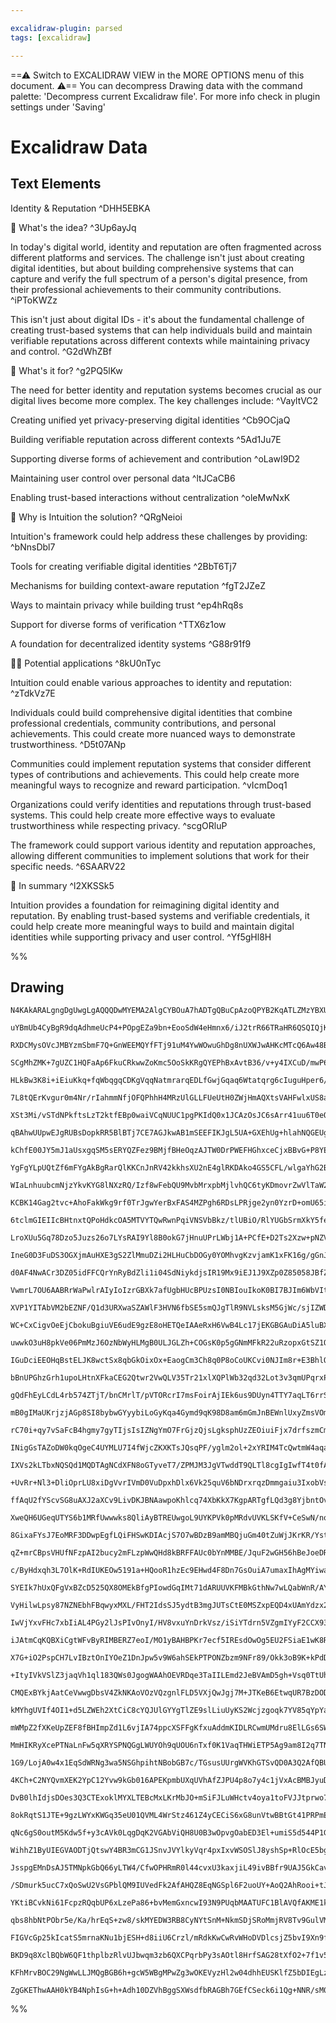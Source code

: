 ```yaml
---

excalidraw-plugin: parsed
tags: [excalidraw]

---
```

==⚠  Switch to EXCALIDRAW VIEW in the MORE OPTIONS menu of this document. ⚠== You can decompress Drawing data with the command palette: 'Decompress current Excalidraw file'. For more info check in plugin settings under 'Saving'


# Excalidraw Data

## Text Elements
Identity & Reputation ^DHH5EBKA

🧠 What's the idea? ^3Up6ayJq

In today's digital world, identity and reputation are often fragmented across different platforms and services. The challenge isn't just about creating digital identities, but about building comprehensive systems that can capture and verify the full spectrum of a person's digital presence, from their professional achievements to their community contributions. ^iPToKWZz

This isn't just about digital IDs - it's about the fundamental challenge of creating trust-based systems that can help individuals build and maintain verifiable reputations across different contexts while maintaining privacy and control. ^G2dWhZBf

🚨 What's it for? ^g2PQ5lKw

The need for better identity and reputation systems becomes crucial as our digital lives become more complex. The key challenges include: ^VayltVC2

Creating unified yet privacy-preserving digital identities ^Cb9OCjaQ

Building verifiable reputation across different contexts ^5Ad1Ju7E

Supporting diverse forms of achievement and contribution ^oLawI9D2

Maintaining user control over personal data ^ltJCaCB6

Enabling trust-based interactions without centralization ^oleMwNxK

🔗 Why is Intuition the solution? ^QRgNeioi

Intuition's framework could help address these challenges by providing: ^bNnsDbl7

Tools for creating verifiable digital identities ^2BbT6Tj7

Mechanisms for building context-aware reputation ^fgT2JZeZ

Ways to maintain privacy while building trust ^ep4hRq8s

Support for diverse forms of verification ^TTX6z1ow

A foundation for decentralized identity systems ^G88r91f9

👩‍💻 Potential applications ^8kU0nTyc

Intuition could enable various approaches to identity and reputation: ^zTdkVz7E

Individuals could build comprehensive digital identities that combine professional credentials, community contributions, and personal achievements. This could create more nuanced ways to demonstrate trustworthiness. ^D5t07ANp

Communities could implement reputation systems that consider different types of contributions and achievements. This could help create more meaningful ways to recognize and reward participation. ^vIcmDoq1

Organizations could verify identities and reputations through trust-based systems. This could help create more effective ways to evaluate trustworthiness while respecting privacy. ^scgORluP

The framework could support various identity and reputation approaches, allowing different communities to implement solutions that work for their specific needs. ^6SAARV22

🧩 In summary ^l2XKSSk5

Intuition provides a foundation for reimagining digital identity and reputation. By enabling trust-based systems and verifiable credentials, it could help create more meaningful ways to build and maintain digital identities while supporting privacy and user control. ^Yf5gHl8H

%%
## Drawing
```compressed-json
N4KAkARALgngDgUwgLgAQQQDwMYEMA2AlgCYBOuA7hADTgQBuCpAzoQPYB2KqATLZMzYBXUtiRoIACyhQ4zZAHoFAc0JRJQgEYA6bGwC2CgF7N6hbEcK4OCtptbErHALRY8RMpWdx8Q1TdIEfARcZgRmBShcZQUebQBObR4aOiCEfQQOKGZuAG1wMFAwYogSbggAEQAJKoBWAFEAIQBpAEEU4shYRHKoLCgOksxuZwAOABYABm1a+IA2WvHaufG5

uYBmUb4CyBgR9dqAdhmeUcP4+POpgEZa9bn+EooSdW4eHmnx6/iJ2trR66TRaHR6QSQIQjKaRvWqgiDWZTBbiTOHMKCkNgAawQAGE2Pg2KRygBia4IMlkwaQTS4bCY5QYoQcYh4glEiTo6zMOC4QJZKkQABmhHw+AAyrAkRJBB4BWiMdiAOovSRvVHorEICUwKXoGVlOGMqEccI5NDXOFsHnYNR7c2TFE7CAM4RwACSxDNqFyAF04YLyBkPdwOEJ

RXDCMysOVcJMBYzmSbmF7Q+GnWEEMQYfFTj91uM4YwWOwuGhDg8nUXWJwAHKcMTcQ6Aw48BaTCudUrMCppPpZtCCghhOGaYTM+rBDJZFNh/BwoRwYi4Pvca6HcbxZaA+LjUabuFEDiYkOzg9sOmZ7iD/DDp19TADCQezJQW2oABkqAASgg4EIoq+nDxpQAAq/TlM+WRvp+P5/gBJYCoKnBQGKhBGOIvCOp2SFZAAYrg+ginaqCwne/StEQyilugw

SCgMhZMK+7gUZC1HQFaAp6FkuCRkwwZoKmc5OoSkKRgQYEPhBxAvtB36/v+y4IXCuD/mwP6sOh3DokICAHrxVQQlCj6oNcSS1AUAC+jxFCUZQSOsACqcBzLgMAAFIAI4Ct0GHQOBcLDGgYw8Os2iHMsALrDwG6HJs6xwsRzg8Jc2hruF5aLGuAKjPFTrPMQrzmil4wfKM7ajBMGVzNsnbgpC0JoDwpGdgiupYSU8qaqyhIkhS5JICOtL0gmLL4j1

HLkBw3K8i+iEiuKkq+fqWbqgqCDKgVqqNatmrarqEDLfGwjGqaq6Wtatqrg6cIuguHper6/qBgg/GoIJEZRoF6C4NcR1MsQSYzmmnYZv2qArLu5bjIc7WQFWCFoEcDHFrW9YYdc6yTGV66TPEsNdj2wQrgOQ66U6o7/RO6QvkDQmdguS7EyZ66bnMuNzDDrZ6UeJ7AyUBIXmD163p297GRAgB8G4AB7uoIqkjLgA5MwqDqAgqAkCEAD8wEUBJ4vS

7L8tQErKvgur0m4Nr/rIahmmNfjOFQPhhH4MRzUlGLLFUeUtH0ZWjHmAQXtsVAHFwlxUS8aQr3vcJpCiRw4ngRIBty4ryuq+bWsCipofqWhGHaWTnaHggBn1cZplNZZ1lOnZ6CEAACiBbDNIqABaRjefAvliwKX3ONutQJJMgJfJsOZHAWTqJU1w8buM4zrPE1wVeWnNwvlhWoIcFXaHM3yL/8Dq79cNUlHVRmrk1ykcIiGH4512Ldey6Ckv1lKD

XSt3Mi/vSTdNPkftsLzT2ktfEBp0waiVCqNUUC1pgPKIdQ0x1JCAzOsJC6sArr41uu6T0eQ/ROgDARF6YNY6dkjNJL68JkgoP+uggSp50wIEvPaZYbMtz43hkBRG7s4ZMGrBwOsHAGzmnCosCqG58aEG7L2NhqBhbFxKBTcck4aa8zpiUBmy4FFrg3Msdme48bc2PEwvmkABbYiFqTOEfcnwcBVmwJcMATaOFUFEfAqAKCEnwMQagWcoKwFQNYYg

qBAhwUUpwEJgRUBsDopkRR5BlBTj7CE7AGJkwAB1mSEEFIKJgL5UA+GXEhUg+hlahNQGEUgZgxDMG0KgECZtsDy1FJkZQatZEcAVlAVAAArIQaIQkUz6RkkIr476oHcWoAgOSNZBMIOEAJmh/wjOEH01ZIpHBTL0PoOAgRwRTUIIwapMA0TpAzkbVAeBHF4DgFAEQasqlFjyTAHJmdBSzmqYgbA2l9BxMFCE4pgjOBuNEp44pgQwiiN0kkgwpsIS

kChfE00JY5mJ1aUsxgqSM5sERYQZFez9BMjfBHeOqzAJTW0DrPWEFHGhxceCjxBBvG+P8YE18wSqkRIUlSmJat4l9EcSQlJL5MzpMycrRw+TClZGKfgUphIKkhOZNUpgdTwiNOaWrVpBBgh3y6cwHpfTBnDNwKMm5gRFJTJmZChZXKlnMBWWsi1GzUBbL8ZGZQNyDAHIQEc1gpzmDnL6Cq9Qy4bnWCjQ8p5qqwmvMFDARFijvncgQH80gQgAXxOB

YgFgYLpUQtZf6mFYgAkBgRarQlKKCnJnRV42kkhsXU2nE4glRKDAko4GS5CFL/wlgaYhG2Bc3gO2Qs7Ii3B+F+QfMHH2CA6ICiLExIOlEQ5hydBHHiJpo7kOYZ2ES/gk6SQcU4plRaWVeJ8aQPxASHVvh5fJeC0SZqAuFUk6IqSJW0ildMvJBSgEKqVeUypaqamaoaU0lpbSDWdPVsa3pAyhl9LdWs8ZNqfV2tZQ+18yyPWustZ6nZPq9n+sDSct

WIaLnhuubcmNjzYkvKYG8lNXzRQ/Izf8wFebQU9MvbMrxpbMjlvhQC6tyKDmovrZwVlTaW24vbRJ31+hu29qyP2qlQ7lKqXznbRRtinSl3Llfc0Zka4FBspAeuEAADiPBiBy3bo0QU3cegcn8k6AezY4hTzuD5pqS8EojDHtoLGtQmqxUmCFCLXM8qwLLLUUysV4jrHOBVU4Z8Z2XwaiZa6TpWoPx2s/Mar8IDvz6gKGk38Rp/wmlyHkQC5qikQd

KCBK14Gag2tvc+AhoFakWkg9rf0TrJgwYerBxFAS4MZPgh6RDsLPRjge2yn0YzrD+omU65itECFYWDDmPByyTHWICZGQjuBLHOyWERYjMJn2+HcdsEY5FEwUUokcY5iBU1xZo+ci5dFg30azXGTYjgWiM5GMxb0VuWPPNYq8hnRbJ3QM02RCGTXIfNZa7DXi3QVGVs4dWxtKmWs+f9Uh3EvF6vaYawFOSMOTJ9dpNEzgaRhDCdRsNVzI30fBPgOA

6tclmGIEIIcBHtnxtQPoHdkcOA5MTVYTQwRwnPqiVNSVbBkz/tlUBiO/RlYUGbSrmXkY5feqhSc2kybQkM77fiGlhpQIo4gGj5W3SkNmtQzj4teOCeoCJ2oE2aG+nk+ZJTyFNO4OCqBYzi3LOoBs9CBKrnlzTa8+jfzwXVCTkkDFzeCXfipem+4pGVAiuLUq95S+jXv6tdFt10U/XD5DfG7ViX83UyDlW+wDbtV5KHfDqyLbDCHxrZ4QIlOxGdjy

LroXUu5Gq78Dzo5Juzs26o7LYsRAI9Yl8B0okG7jHnuUPrLWbj1A+PCfE+D2Ts2Xzw+pNZVHjpMerUTPj1m1n7OU+hrTxGsZTPIIbPYXPPcXYjYvWXHdcvFjYUSvNWavdXSpDJevHXQDJvZCA3bxNvaXKAyMC3bvega3KXAffAR3ArXTcIUdEmG8ZRSxfSQyXLKucyYoKySzOuMGZ0HgRuAARVqHwGaCoDsR7l6E807AHgBFMjZi+G+FB1O1GBnW

IneG0D3FuDS3OGXjmAuHXE3gS2ZlMmuDZi2HLHuCbDOGy0YOMhvgKzvjamK1xFK16g/gGnJiGh/lGjZH/gaxmn5H9FAUGza1lHsO6y2l4HsNaz1GG3oVGy9Ahwm1pEuntBm1dHukISelIS3121KDWwkFwHGE2wBm2xh231BmnQWG+D3EWGu14VQC+GqOETRlXCnjWC+Bhhe0JgQCZg+3Ji+x+w0R23+0Zj0RZkMUuEXlGA7H5ihz+yM3h3eyRw9h

d0AF4NwACr3DZ05idFFCQrYnRyBdZli1i04SdNiykdjsIR19Mx9iEJ1J9XZp0Z85058JBfZl0A5mInj0BQ44BOJkId0+J91t9d9E598Dj1jji1AtjSAziShc41IqD9Mi5uYy5LDVxzNWDa5KFOCAA1VyfAKALEnEOhO8EQjzSSAKELSYFsBIe4aGa4Coh0U7YLRLfeM4LQ9cDGOYCYLYXQzaRsVYGYC4SGTGVYcwuEHLYyWofGQrZEewurN+PqT+

VwmrL7OU6AABRrWaPwlrAIyIoIzrGBXk7afUgbHUcBPUzsI0NBIouIkoK0BI7BJIm6WbVItAR6YhJbAErIqhaMXI2oAoxhYorI0o+0CYxeJeEqeo1cEEf2FGBo2FbgTk9cKKTk3rAmeRGxWgz7SmdRacGY+mAHJmYHUY3eFM0xPM/mOYjMkWRY09VHM2E0CVMpD1TovoZFXDPvMJRA/lVPFVTQDNAwcIK1IQG0OTZWYQUgHJC/IgRgZWPsvZdvQk

XVP1YITAbVM2bEZNF/Q1d3URXwaSZAWlF3HVN6fbSE5smQJgTlR9NVLsksM5GjWc/sjIZWDJYcqwRtMckQf9K9VAacwcucgc6XRclTHwLANctWDcm5WDV/Hc7APchAA88fFCagzCJCydO46fMiR41iefYBEoFdQOZfD49ib48OX4zfT0y0eOY9EE2s13es08psvsi8ts6SIJDs1XSJbsv/Xsp8wc18kcj8uJL8qcyjR8+coC2JMjFc8C1ASCrczp

WC+CxCigvOeEjCbokuBgiuVE6udE9gzE8oHETQeIAAeRxH6VwB4Lc17jEKGBGAuDiA5luBXkinuE5KZJMimG0HuFS3WBpPCwix5O3juESBcsWH+B+CXnCjFJRMahnWlLQEfn61VIq36iqzcNq0cPqymg1N8OIX8NNKG3NI6n6xCLgRBn6wiIOiiN2NQQDJtMgDtJtAdLy2SLugIVdIWxKBISDEorrhyO+jmH9KKIoQ6n2zKJaLOGnk7B4WomWHqN

uwwkO3uH8pkVe06PmMzJ6OzNbWyHLMgB0ULJGLZh+COGsK0p5gGNmMFkR22uRzopxGtSZ1QFJWFAlRgE6MtyIN728GhQ1Qtwv1wydUPMeueotzeqWTCU+r6UIOtz+vCABttV9yvLwxyCQpHzHTQtuLdgeKgBXxokXTwoEVICXwJpIp+NL13UyKooThPXFieo/ymUho+q+rht+uE1qUBpRuBvCBzkoI0kLizToIgGMzipMjRLADYOKCs1KE4NqFaG

IGuDciEEOHqBstELJK8wctSx8qbGkOixOx+EaogCm3Ch8q0P8oCoUKCvi0NJIm8r+E3BhlOwuovnFrdsgEStQGSrWlSoVJcM7Gq2GhVOys+PVJ8OJqFEKv2mQWNPKqNMqoQR1JqpKsgEtIavOntKm3y07DwRdO9G6sgF6rIQOuyOoRjEOBGrG2upBgmvNAi3zF3E3G4UEQRhIkmJJqESWtXDWFSxKjS1GHaPTLuurOpF6JzP2tru0QLOGIMVOoUJ

bBnUPGhzGrh1upoLHtnXFkaCEG2Qtwr2VwQLV35Tr21xlXQPlWb32qd32Lot3v3qmUPqrxPrvLPob0vrGUwJbyH2QsuPHQnxdlxqwvxuIpeMX0IvJq+Mprl3+LLqBPpvKAfq9SftgKVxfq4rfpQPPoAzlS/qyAN35rUsFq0mFqRJMyYMlulsKA4PKDYAABlKA3R4gKgiTRYSTPi7LIBvMHRxhtANwXKV40t/gFqZ43hAQLa/Lra/hUyt5Qjlg4hz

gQdFhEyLCdL4rb574ZTjT/bnCMrlT/pVTORcrI7msFoirAjIEk6us9DUyn4TTY7aqLT6rrSs6Wqc72q5s0j3SMj+rKFBr4RRhq7aZUR67eAHsYYtCJjIzEZO6GA27UZ4y0BVr2wrhh63sqyRbVFvtJ6QmnQjq56Qczql6yzp716EdN6Rb7F0AxQFw4BCQXrHAqw1YykVVc15MEAcUikqlyVCBKUlJdjnc6Lam4B6nSbubmnIS2mgUOmun5Uem+0+

mB0gIMaUKrjzjAGp8SI8bybwGYyybiLoGyKqa4Gymd9qK98D8am6mGmJnBEWnlUxyZmsVOm9qSDFn+mVnVK4SSG0BETIcTQKHK4qGMTbJOC8S3IcRcAcRGhhrhD3NOGtbxCHL8x+Gktyjqpd5UylClhJGraVhArZG9CSpFHvg1gZHYpoq1HTNeAErbCisdGw7ysA79GQ7DGmXjHAFNSCrtSLHdSrHSq1oE6wjjTqq47nG/ArSa6TI3HEi2qnSUjO

rC70i+qy7vSaFcB4hgmy7gyTIjsIsIZNgYmO7FrGjzQjsLgksphUzZEOiuiFjx7drfszmCmgcTrcZF7PbRbpizmrEtqt7qmIAABZPAntZmmpX1DTfEOJIsEFAtYE6ZZcXAUG8WENs3HdCGiN0gmNy8/NQQBNxmZN1Z/+7GoB+4kB3Zom148Z94nC1fUirdci6mvx20i54Eq54N0NzNy87NtgWNvN2TLxQtohn5lC/5y65E9RiWvSqW0F6zTg/EBA

INigGsTAZoDW0kqOgeC4UYMLU7I4fWjcZKXKTsJQsqPF/yglm2ol+2xYRIM4TcQwtmW4aqal3LL17232rqJltKxUoOzK0OzwnKrl/KkBXlxxtOg6Mq2x8IlO8VkoDO1xzBbOnBBVjq+bFV0us59VmMdoehLbaVteg6MJjmXGQww4XeY10R2ahJuMu7VeJqA4Y9oeuuDa+1+6lRCevavJ/MoYt1+ej1865en1wMs8DegzDjroF3eoROZXT/FDJPDn

IXVs2kLTbxNQSQd1MQDTAgNCdXFN8oGTyveT7/ZPMJM3JgVTwddT9QLTl8cgIgIwfT4t0fABp2HG8th60ButwmhffZyBw5tfEoDfZt+BttxBiQIzuTqZBPRTiVCz8gP5az54Wz9Dez3TpzqlEdvTIWnSch8W5gizGW2hiQHgr8ZQGsCENgQgDdxFrdhyh0feHcMw0eUea4CMsR5J5YfhxeS4ZKCLHcR7YK0I5MlQ7GNLYU1R2Kqdj9+l7R6xkrID

+UvRr+Nl3+DliOprLU8xiDgVvrIVmD0VuDpxhDlx6Vk25quV6bNDrxrqzDmmgaiu3IxobVs53VtKE7XeHd41g+U1pJkyTk1eLF6qdJzazJrMtRbjsu11qM+ewEMqXMUp0Tm6ipiTgN5YwAdF3DZk10c3Qsg97+VM4ZRlmOBoT06hnxYlise5YcflY8fHk1A7yif8QSeyehQLjXPS2tmZ1PYwGq2IHa3vZ62YG/i90wu6baLKfqfJBafL98fGfolm

ffAqU2fYScvSG8uAXJ2aXCv9LivDKJBNAawpoKhlcq74XbKkX7KgpARTgfLQd3g8YjbntOvaivgzJT5ooLhve/hhuEy94D4dwlgypKSARUzxSYRNG7DGWlvmWVulS1uPDxpw7vCtueWduzS9uoODv7a7GqrjvIPEPzvZXWrrunR86lW3TFtfG1WAnoXXvke669EHQTsQodw4m5qKr8LaOe7xEcpwsdwbW2P/WsmuPnXG+Z6+PYeimIt2w4mV6y6/

XweQH6UGeqUTYS6b1MRfUwwwks8QliAyBTREUwgoL9UYKPVk0pMRdvUVKLSKfV+CeSwN/not+d+i99/cBD/oUrlEaz/adFKl/FFDfzvh38eqHPLGtcU2YYVtmFbPnn5xo41s10PnCmsc1gZi8zmCDSXo/wV78ZP0GQN/noF36oBP+3/Y/qrFP4KV/yV/DECAOUBgCvaAtMdmQy15AtdKLBWdgZTBblAeAjQTQCBDmAgR+k5vYkgi23r9wUWxwAlj

8GixaFYsJ7EoMRF3DDwpEgfLQiFHSwKDIAcjS7O7wBDzB9amMBQjuGm40tZuWjJKrKR/YstVu7hIxpt25ZgcM+xVLPvY2FZ59k6fLVOlnyL6xES+HjG7gXSr49UPStfJ7t9AqAN8iOurVYLFBbBYwO+tHS7KmTmq989WK8VsAcBMGsc7WI/CHjkyh4utZ6/HVmM2DWBswkeRHJfqPSqZHk2A+IZWE2TjyoN44cBI+t+UEyo0Qat9Dti3AaFnlmhP

qZ+mrCBpsVHUfNFzpAI2bucy2mFLzpWwQHd8kBRFFAUc0bYnMMBE/JquF2wGH56hBeJoeDRaF5J0GIwnmmMMZ4TDvm6vP5iwInZsCzMM7ahrLRsyChlAIEHgG5HbgIB24tXcQeSSCibhd2mwXGDIyWDw9sW06D4GN1WBkscwaWH4H7zQC7hQoyUeYDwFuBbATsWWUwe+zpYWCfaVg2Pr+0DoqIAO7LWPpyzypR1hQ4HTPh1gW7rRDujIsVid3Tpn

c/ByHdxqh3L7OlK+RdIUKEOw5191a+HQooR1hzEc9EHwd4F8Dn7GsOuiA7umaxIhAgMYiwaLKD3Y5b1smfRXMkUKn7iI4elJcofjAX6+tKyNQvGuUCDYZp5YPaZgCqiYp70UGpGb+onkoBvpbyXze/nfVTZ2jrAsiJ0YSELwkZI2YsZwJ6NiTeiuAkw+2FzxgE89Z8KAvZogIOarCgukAELqcy2HnMJeHbW0XqgdHBjkUxGC3NfUjEUAvRr9H0TC

SYEIk7hUxQFgVxBZcD525QX8OMEkBfgPIowdGqIMt71dARUUVKFMBkGthNw7wLQabWnR/AYRag+EeliRG1FMYKhMloYIH4zV3aM3fEdH0ZG6NKstgrKpSIcGgceqMdekXKGg659YOXg+DuyMlaZ0uRV3XOiUAr4YcfGqrYUeEPhC4Qohko97jmF3jlgfgKQpIciLAmxk0hR2SYFMGD5xNbWI9SpvkL1FT1cxMPI0aUJNFrAzRInKoZaOQkr8JAio

VyHilwLpsy87NZNEbhFBqwyxMXL/FHT2IdsSJ5ydtB3mgJUTsCtE0MSZxpEQD4xUAmYdzx2bwCo6BFQXhugbbr4m2OYojlgJYmkT2Jobb6sQRokq56JzORidl3Uoa8RaYtKdrr04H69uBh+ECAAA05gRga4GwCEIDjNaQ4gPCvGOCrxpsUwWKCFCiieVZg0wVQXCI0GIi7a28KYL5O0LfAQoWwMPm+ysK7iGW+46wfH3/YGN1uJ41Po4PPF0iXBD

IwVjYxvFHc7xbIiAL4PGy2lJsPIvOnyI/HV8vxuYnDrkVsz/iSiYTdrn5VZgmIYyF2CCX93o5JZ/gi8OLJQmH7L8g6Y/fouhOKHT8uE5YHCZUMlHVDCJXncoCMzGZ9ImyTTe5lMyeYwFWhgcLLj0JdzLSGmZ5daSwAeagYeMiuPAHtKEmY1BJ0w9CsA3mFiTq26YoXp8UzEQBsxmw+STsI7aHTSax0yjKdM2kXS0GV0gZi1HrG5d9J2lHXq2JMnt

iJAtmCqKQBXiCgtWFvByRIMBERZ7eoI/MO1yBAHBPKr7ecf5IREsdOwOg5EU2FSiaE1wK8Ryt8FxExSo+cUnKYt2T5x9DxCfOwRtzSlnji6F4rKVeJz49Zbxu3bKQ+JiIlSmqZUx0ryMVZVSQhNfb8T6W+hVBGpQZMJn1zng5hEhsZZId1PRiXAGOuMF3oNNyHDTOOTrMaURwwnMxjR00ioQC1XpzSCJaPWoXRVaBbEKc/KNaRmnS6Od4uFw4JD2

X7G+iO2PspCH7LvIBztOnIYOeZ1DnJpw5v9W6ahSEkPTPONZbzm9NFr89/Okk3oB9K+kPdD0v0l3NHK+zq5jpgcnTknNRqpyeKEcuscQ2YGa97hLYp4XOzlrlBRgmIByJMA4AgQYA2AP4X3ABEB4KooUSlr1zkEhQrsrvTknMH3iYjWwkpA+B8HiDLjooq8kKRR23nQwN5cTCPhoxsIEiv2nMsrCSNZZ8zUpJjNPk4NZGQc3BzIjmQ40vHREpWnI

+ItyIVkVSlZ3jaqVh1ql183QWs0JgogWAAhOEVRDqe3TaIILEmd2JeBVAmD5gh+Vsq0TtUh7j97ZE0zCVwhwknZZp2+eaZ7OtESAligASx3AAsARLFAA3TuoBG4bAYVK+DkyjMiA4MzgK3PJ5+jygtChhcwtYXsL3yISLhbtMHTpy1mbnbOXMNzkLDxJbxZAfnLWEySNh5c1tvmOWL0KmFLCthTJE4U+ApFvCnSb8xViNj6CzYwyfDJoYG90ARgE

CMQExBYkjAatCeVwwgDbsV4ZkNKAoVOzVQzgnlFLD5VXjQwJgj7M+JTKeB6EtwqUR7BzDODbgjWToM+aqLZnzcP5B49KkeMA5cyqRpjbbi/NcHXjxZ+UyWSNh/myyd88s+VorPQ7AKVZNUojnVO+huRIFLCBRFFC2B+VNRyC6iBcGNnTpT417BCUNJwUjTbZ+o8aYaMdlYSSF0480bmIoWaVc5OA/lEQKLyZB4C5eXkOwCGQSKpMTaQcqHCbnxoc

kMYhgUVIf4OI1+d5LZWEh2XtCiC8cYQJUlGYYgTlZE9slLiuUyKS2Wcjzgoqk7YV85qYpYa9Kkki8KK4vGih23p5P9okjy1AM8pVyvKDlHy45a0lOX4pflT6TBpwGuVq9dJC0psdr0oY9y2xfciQBUFqBQBKSrQGsNJI9gcN/h2tG3obRUIYjd4IjPqTFVd4h8woQIJYNVFOBfBTgy46qNMCahAimoj2V2izPKkwk5ulgmPlzNvl5KKRBS08TSOF

mWMpZ2fXKeUpZEF8fBHImpZd1L6vjIA74ppcXSFFgKfxuAddmKIDLRCwmUMdru8ElLGs6SW4rujdhVE5hMhJ2datgrJWOs8FdsyUQ7KLIHw5+DJMhVkVWUOtxBDiJpmAQLwoqICZGQ5JkCDRnCfyvNHnFADtz6BNAvEWtGikHbv4LhQ4AJMSlJTBJemnzKaAEltwcAB2CbWZtxzXLo4UVjOBcrElDDWAxAYSKsWxNDiTl0gvCzkH0EsUoYb06gXi

MmHIKRyXcePTNaLnFw5qXRYSPNQGgLWUYOh9qUOU6nTxf0K1VaqTHWiETP5Ag9am8I2q7TNrNyHzEns6ilzdq5MLzOZtkH7UvlhAReIdZJTVijrYUE6pSWcukj6A515ABdQnmXXNpAY668AcPlkUJjHpii56QL1UXQq0BovLRdsJ0V0Ut1ueHddmuA1hJc1fqfNcclOSjCZIaNS9SpkrUmhq1MmBNuMifVfqm1PaFtR+q0wdq1UP6xtH+r7XQYB1

1G9/LojA0w4x1EqSdWRNg3wa5NSGhpihtNBobGB7c/TGsusUUrgWVKhGTSvQD0A3Q2AfQBUDYAeRfomMzdtjIDyAgMYKhVouuAmKPtUsnlHMHw02DhQcw/fUMnE2pngx2wSQS1pwhFICraoBXG1fCFVWEj1VN8mwbzOPE6qBZeqzKQatFnGrQiHg3aGasNXFTzQ/g5Vbasqn2rBRqsp1erPhD0NOlTfMGLFHa50kN4Ay6+CbVSEqjD5EqzBVqLyG

4KCh+C2NYQvmXEK2YpC12Yvw9kGb016APEKpmbUXqUVhAfZJPU4p8o7y4c1jVxAcBMBJyuDIDD5C2mtrP1UuXtbikA3v9iAOSffqBrg2xIMggYu+Oxm8TQb8UgQPQFRALh/KEAVY0gLdq7W8gmIhAHkFSh003KBFEgRbWphY2rb1tbzGMfeW5y7beFGsZFBfTwYqwe4p2oTdZyqSXaaY12lFfduerDr28IQMNsoDe3Kb20X2tgD9vQh/aAdYSRrK

DvB0lhIdjsDOes3Q3CTExoklMYXLTEBcMxLKrMbJO+mSiFJLuWHctv4oya1toFVJJtprwo7/8dGdHdJEx1HaikJ2njGdrU6E6JNV2qTUBuIFk6JkFO6XFTu9S06Ptqub7T2mZ1PpWdxSEHeYDB3q5IdJKixXNoMlwyTN9i0yXqGwDKBTKX4XwI3E8VW9uGFJOkmFFkIrANBbMWKJ5UBCosGO4UNcC30MIxLtBehSbWFktYojl4GCgvVIHFoxaVVl

8okRqtS1JTE+9gzLWYxKWGq35eU01QVML4WrStz461Z4yCECiS6xG8unVtwBBtGt41PRPmExiDd3gfq6KMMvES3AsYExTGANutlRrhtMa7fHGpOqAhFlyasTqjzm2BtTKpAZQIGMy7WcUViaHHuesHIEqttvC02JaQ+SMS4unOFuSTpk1W65Nj2tWIugKRJdGAOSOnWcs6YEAxciGxichtXWt4eJ0KX5C9SomQ7mJLuS/dfpd1IEbt201jCWr+2E

qNc6gS0outM5Kdw5f+y3cAVk0LqgDqK2VGAbViQH8U0B3wOpvgOabED3El+umiS5d544P1GANzoEmZz7pwK2AU9OF2LCSaUKkuRLs+lS6x9suuitgZv14H79sBR/cxovUv6a8Vycg7Fx/w/6HyNBj/nQYe3AUQDXGE9WwdRVEFODcBpdTwcBh8Hj6AhtA8Iety+6oZky8lQ8OnYcDnhJXdAHMDFCtBWgX4LEu8Fj2OTB4DoRIP8AZkKN2uJTV3nS

WihhZ1ByUIEGVAODTjQtswY4BR3mCG1JSnvJVYlkyVqr4pxIxvWSOSlJ8yshSp+RlOcE5bgi78/boVp73mrHxSHP+S+KH38j7uLbazHXxrDT69sCiDEVlnVHtSlR7dNrSvpMhlQNw+YJsOGqQmUKhtqEnjpP0ByTSE1x+6bRaPE7n6jy9+V/oSG34ormANzAGRiveXnKDD6uHJLgE+VsBvlHa0ULZO5qN4r6r6gTRerOXK7J6OSYnmpwAJspSA2/

JsspgEMnDsAJ5TMNpkGbQ66yLTW4/CfwOPHRmR0l44cvxU3kaxjiL49ivBBfr9UAJ5GkCavVw6wTeKxHaruhPWdYTb/RE3VGRTInhQqJhsp6DEMYbAVkh2YdIZw2yHlFywqBqXJUMTG8x8K64zidISECZNBJlaXsreUkmU5xB1/RSe+O/GQk/x54PSc/oqYmTuK9WKyaKTsm39nJu42eSRO/IUTaJoU+YpQoB7YZlKkI73Jsz4AeA5k5oGKDFCYg

/SDmurk5ucC7xQoSwU2VsGPblQM9IUVedFk2AfAHQZ8EqNGSpl6F2uoUY+AoQ2AhRooi+tJR7VilZLej18pwjzKb33yMtj89KULOy38sO9ZS/LRLK/l1VBjxfAfQEIaW3dlWn40Ba0rr6mUZjUosGDKIuBbz/gS+1ulBJVGSkoodwNYFvoCM76Dj0PMbfGqP2TalleE92ZcbTWBsJYgAS925e1SbNDLlIB7B9pdFC81eceOqZeQ95m6ZhqBXimkx

YKtiBCvkNi61FcpzRQqbUP6xLzePa86+bvMemGxncwI93N9PUqbMAATUFC1BlAVQfAKME1kRn2VyLTle1wSBL1tjY8FEcmZygzAYYUWVeP5v3BBTQiB8VeQiPRbPsFG0U6+JWbqPZKEpdZpo83v5lNnBZ0dVs94PbNizOzFS7sxKxln97hjg+wIWMZHNj62l8IGPW6tGoATPVpwJLK3wNmdS9W047rf9wxH+a9w65nIbsbm26jcmO5uZXucTVTbL

qbs8hbNtPObr5e/Ka/hrEqS+zw8/skMYEDW3RB8CyNYtSnM+NkmSDjSRoMmjRV8Tv9GulVMxh2nwEGcj6oxc+s2Kk6rD5O+Tc9up0O6p1+KYjJFbCQcSy8TGxZIOXUlUYnj3hnvBxSGQHbRE9uMggZzuVIrHE3l6SL5Zjn+W45gViEDLn8Dc1wrzGjijGJitxXZOh4LSQp1MNJWwMCaNBrsp42ZWv1EJHKwLnoM26Cr9usMO9uKuhjICFExxFVfG

FIGVcGp25kIcatS5mrnaKNu1bjESH+d8iiU6Crzl/mRdkKwCwRvWHoDVDlcsjZ5bvI9Xn9flxmINeRRBWRroVrDOcImt6ma8011FbNYSuLWdtKVk4WtYytQQG12V//blet35W7dr2w6w4YgJVIKr51pG9Vaut1XCT4zO6yIYetZs2rfhvTRpTTWB6fTlkcAAtnhCjMJQuibgDZGgDggMg5QJcPCcGAMAlkFARoOSJSkar8k6t1zI8E+kiAgEboMN

BKD9q8XclBQbW6QF1thplbzRlvUJbwqm3zb6QXCPqrbPy3sAOtl8HrfSAG28tXfO2+7f1v59+j2U321kA9v6AvwfemVibddtm2/b6QUynUrL7Bc3bIdsNLhBuLfmtb0d+2/oDTsinOeUd5O1AFDt6wlFLtwu6HdFuk1WgZt2yeCC/7llg7RdsNDJ2IDV2MQRuEIJwV5Dt2y7MdlO+kDbu2TR5YgkaPLeYAoFRQ5k1cCKX4apYJgRMkETEoOgT38A

KFhMrvBOC29NgWwLLJMQgBGB6h+gcW5WBgMPwZg3wOKEVyzHl2w04dhhEUSKlfZ5bDIEgLzvajOh44xACUL+Bzkf2SAQbZxAgCi7BBrZf9lo8fc7CNB8QnBK/TSAAAUPKgJIg/CYggfaMwAAJQCgfwygMMLyHKCwPcACDzfbwGIchQUQaD2oJg6vuN2vb2IeO1pgbsl0fwUYeOHfAgclA0VCicdsFyIDfFbh8FyAInGlv8ORaGyUuHpOod2B+kXG

ZgGKEThwAAH0kYB4NphIsG+h+Adh10DZVhBggSXWsdfbRAGBh7GEfCSeck6i1Qg+NNR/sM0QC3jJIlvmmgGAAWQQAFkIAA==
```
%%
